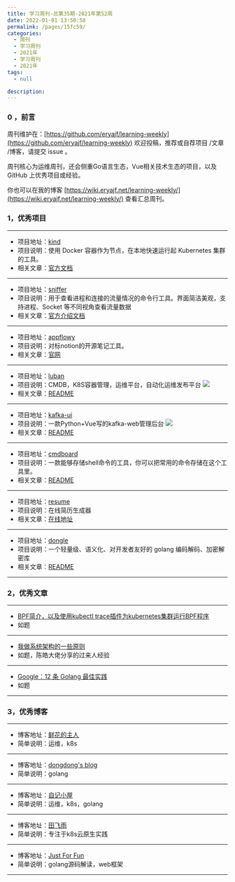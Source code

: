 ```yaml
---
title: 学习周刊-总第35期-2021年第52周
date: 2022-01-01 13:50:58
permalink: /pages/15fc59/
categories:
  - 周刊
  - 学习周刊
  - 2021年
  - 学习周刊
  - 2021年
tags:
  - null

description:
---
```


### 0 ，前言

周刊维护在：[https://github.com/eryajf/learning-weekly](https://github.com/eryajf/learning-weekly)  欢迎投稿，推荐或自荐项目 /文章 /博客，请提交 issue 。

周刊核心为运维周刊，还会侧重Go语言生态，Vue相关技术生态的项目，以及 GitHub 上优秀项目或经验。

你也可以在我的博客 [https://wiki.eryajf.net/learning-weekly/](https://wiki.eryajf.net/learning-weekly/) 查看汇总周刊。

### 1，优秀项目

---
- 项目地址：[kind](https://github.com/kubernetes-sigs/kind)
- 项目说明：使用 Docker 容器作为节点，在本地快速运行起 Kubernetes 集群的工具。
- 相关文章：[官方文档](https://kind.sigs.k8s.io/)
---
- 项目地址：[sniffer](https://github.com/chenjiandongx/sniffer)
- 项目说明：用于查看进程和连接的流量情况的命令行工具。界面简洁美观，支持进程、Socket 等不同视角查看流量数据
- 相关文章：[官方介绍文档](https://chenjiandongx.me/2021/11/17/sniffer-network-traffic/)
---
- 项目地址：[appflowy](https://github.com/AppFlowy-IO/appflowy)
- 项目说明：对标notion的开源笔记工具。
- 相关文章：[官网](https://www.appflowy.io/)
---
- 项目地址：[luban](https://github.com/dnsjia/luban)
- 项目说明：CMDB，K8S容器管理，运维平台，自动化运维发布平台
	![](http://t.eryajf.net/imgs/2021/12/2043ec50853239dd.jpeg)
- 相关文章：[README](https://github.com/dnsjia/luban#readme)
---
- 项目地址：[kafka-ui](https://github.com/provectus/kafka-ui)
- 项目说明：一款Python+Vue写的kafka-web管理后台
	![](http://t.eryajf.net/imgs/2021/12/017172856f3f922f.png)
- 相关文章：[README](https://github.com/provectus/kafka-ui#readme)
---
- 项目地址：[cmdboard](https://github.com/pharuq/cmdboard)
- 项目说明：一款能够存储shell命令的工具，你可以把常用的命令存储在这个工具里。
- 相关文章：[README](https://github.com/pharuq/cmdboard#readme)
---
- 项目地址：[resume](https://github.com/visiky/resume)
- 项目说明：在线简历生成器
- 相关文章：[在线地址](https://visiky.github.io/resume/)
---
- 项目地址：[dongle](https://github.com/golang-module/dongle)
- 项目说明：一个轻量级、语义化、对开发者友好的 golang 编码解码、加密解密库
- 相关文章：[README](https://github.com/golang-module/dongle/blob/main/README.cn.md)
---

### 2，优秀文章

---
- [BPF简介，以及使用kubectl trace插件为kubernetes集群运行BPF程序](https://www.kubernetes.org.cn/5323.html)
- 如题
---
- [我做系统架构的一些原则](https://coolshell.cn/articles/21672.html/comment-page-1#comments)
- 如题，陈皓大佬分享的过来人经验
---
- [Google：12 条 Golang 最佳实践](https://mp.weixin.qq.com/s/JD5C2XadveECwdcUtIqoog)
- 如题
---

### 3，优秀博客

---
- 博客地址：[鲜花的主人](https://www.youqiqi.cn/)
- 简单说明：运维，k8s
---
- 博客地址：[dongdong's blog](https://chenjiandongx.me/)
- 简单说明：golang
---
- 博客地址：[自记小屋](https://www.ziji.work/)
- 简单说明：运维，k8s，golang
---
- 博客地址：[田飞雨](https://blog.tianfeiyu.com/)
- 简单说明：专注于k8s云原生实践
---
- 博客地址：[Just For Fun](https://www.charmcode.cn/)
- 简单说明：golang源码解读，web框架
---
